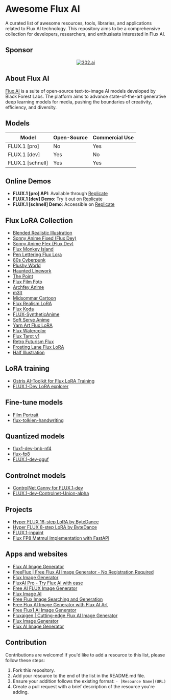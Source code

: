 # Awesome Flux AI
A curated list of awesome resources, tools, libraries, and applications related to Flux AI technology. This repository aims to be a comprehensive collection for developers, researchers, and enthusiasts interested in Flux AI.

## Sponsor

<p align="center">
  <a target="_blank" href="https://302.ai/?ref=gptshunter&block=github">
    <img alt="302.ai" src="https://i.v2ex.co/s98m8xKF.png">
  </a>
</p>

## About Flux AI

[Flux AI](https://github.com/black-forest-labs/flux) is a suite of open-source text-to-image AI models developed by Black Forest Labs. The platform aims to advance state-of-the-art generative deep learning models for media, pushing the boundaries of creativity, efficiency, and diversity.

## Models

| Model            | Open-Source | Commercial Use |
|------------------|-------------|----------------|
| FLUX.1 [pro]     | No          | Yes            |
| FLUX.1 [dev]     | Yes         | No             |
| FLUX.1 [schnell] | Yes         | Yes            |

## Online Demos

- **FLUX.1 [pro] API**: Available through [Replicate](https://replicate.com/black-forest-labs/flux-pro)
- **FLUX.1 [dev] Demo**: Try it out on [Replicate](https://replicate.com/black-forest-labs/flux-dev)
- **FLUX.1 [schnell] Demo**: Accessible on [Replicate](https://replicate.com/black-forest-labs/flux-schnell)

## Flux LoRA Collection

- [Blended Realistic Illustration](https://huggingface.co/Shakker-Labs/FLUX.1-dev-LoRA-blended-realistic-illustration)
- [Sonny Anime Fixed (Flux Dev)](https://huggingface.co/alvdansen/sonny-anime-fixed)
- [Sonny Anime Flex (Flux Dev)](https://huggingface.co/alvdansen/sonny-anime-flex)
- [Flux Monkey Island](https://replicate.com/andreasjansson/flux-monkey-island)
- [Pen Lettering Flux Lora](https://replicate.com/agusdor/pen_lettering_flux_lora)
- [80s Cyberpunk](https://replicate.com/fofr/flux-80s-cyberpunk)
- [Plushy World](https://huggingface.co/alvdansen/plushy-world-flux)
- [Haunted Linework](https://huggingface.co/alvdansen/haunted_linework_flux)
- [The Point](https://huggingface.co/alvdansen/the-point-flux)
- [Flux Film Foto](https://huggingface.co/alvdansen/flux_film_foto)
- [Archfey Anime](https://huggingface.co/alvdansen/archfey_anime)
- [m3lt](https://huggingface.co/alvdansen/m3lt)
- [Midsommar Cartoon](https://huggingface.co/alvdansen/midsommarcartoon)
- [Flux Realism LoRA](https://replicate.com/xlabs-ai/flux-dev-realism)
- [Flux Koda](https://huggingface.co/alvdansen/flux-koda)
- [FLUX-SyntheticAnime](https://huggingface.co/dataautogpt3/FLUX-SyntheticAnime)
- [Soft Serve Anime](https://huggingface.co/alvdansen/softserve_anime)
- [Yarn Art Flux LoRA](https://huggingface.co/linoyts/yarn_art_Flux_LoRA)
- [Flux Watercolor](https://replicate.com/lucataco/flux-watercolor)
- [Flux Tarot v1](https://huggingface.co/multimodalart/flux-tarot-v1)
- [Retro Futurism Flux](https://huggingface.co/martintomov/retrofuturism-flux)
- [Frosting Lane Flux LoRA](https://huggingface.co/alvdansen/frosting_lane_flux)
- [Half Illustration](https://huggingface.co/davisbro/half_illustration)

## LoRA training

- [Ostris AI-Toolkit for Flux LoRA Training](https://replicate.com/lucataco/ai-toolkit/train)
- [FLUX.1-Dev LoRA explorer](https://replicate.com/lucataco/flux-dev-lora)


## Fine-tune models

- [Film Portrait](https://huggingface.co/Shakker-Labs/FilmPortrait)
- [flux-tolkien-handwriting](https://replicate.com/fofr/flux-tolkien-handwriting)

## Quantized models

- [flux1-dev-bnb-nf4](https://huggingface.co/lllyasviel/flux1-dev-bnb-nf4)
- [flux-fp8](https://huggingface.co/Kijai/flux-fp8)
- [FLUX.1-dev-gguf](https://huggingface.co/city96/FLUX.1-dev-gguf)

## Controlnet models

- [ControlNet Canny for FLUX.1-dev](https://replicate.com/xlabs-ai/flux-controlnet)
- [FLUX.1-dev-Controlnet-Union-alpha](https://huggingface.co/InstantX/FLUX.1-dev-Controlnet-Union-alpha)

## Projects

- [Hyper FLUX 16-step LoRA by ByteDance](https://replicate.com/lucataco/hyper-flux-16step)
- [Hyper FLUX 8-step LoRA by ByteDance](https://replicate.com/lucataco/hyper-flux-8step)
- [FLUX.1-inpaint](https://huggingface.co/spaces/SkalskiP/FLUX.1-inpaint)
- [Flux FP8 Matmul Implementation with FastAPI](https://github.com/aredden/flux-fp8-api)

## Apps and websites

- [Flux AI Image Generator](https://fluxaiimagegenerator.com)
- [FreeFlux | Free Flux AI Image Generator - No Registration Required](https://freeflux.xyz/)
- [Flux Image Generator](https://fluximagegenerator.net)
- [FluxAI Pro - Try Flux AI with ease](https://fluxai.pro)
- [Free AI FLUX Image Generator](https://aiflux.cc/)
- [Flux Image AI](https://www.fluximageai.com)
- [Free Flux Image Searching and Generation](https://flux-image.com/)
- [Free Flux AI Image Generator with Flux AI Art](https://fluxaiart.com/)
- [Free Flux1 AI Image Generator](https://flux1.art/)
- [Fluxaigen | Cutting-edge Flux AI Image Generator](https://fluxaigen.com/)
- [Flux Image Generator](https://fluximagegenerator.co/)
- [Flux AI Image Generator](https://flux-ai.top/)

## Contribution

Contributions are welcome! If you'd like to add a resource to this list, please follow these steps:

1. Fork this repository.
2. Add your resource to the end of the list in the README.md file.
3. Ensure your addition follows the existing format: `- [Resource Name](URL)`
4. Create a pull request with a brief description of the resource you're adding.
